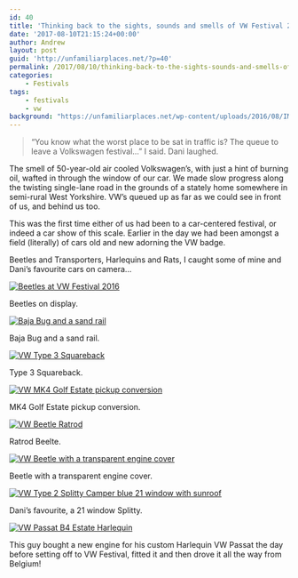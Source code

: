 ```yaml
---
id: 40
title: 'Thinking back to the sights, sounds and smells of VW Festival 2016'
date: '2017-08-10T21:15:24+00:00'
author: Andrew
layout: post
guid: 'http://unfamiliarplaces.net/?p=40'
permalink: /2017/08/10/thinking-back-to-the-sights-sounds-and-smells-of-vw-festival-2016/
categories:
    - Festivals
tags:
    - festivals
    - vw
background: "https://unfamiliarplaces.net/wp-content/uploads/2016/08/IMG_20160814_140622.jpg"
---
```


> “You know what the worst place to be sat in traffic is? The queue to leave a Volkswagen festival…” I said. Dani laughed.

The smell of 50-year-old air cooled Volkswagen’s, with just a hint of burning oil, wafted in through the window of our car. We made slow progress along the twisting single-lane road in the grounds of a stately home somewhere in semi-rural West Yorkshire. VW’s queued up as far as we could see in front of us, and behind us too.

This was the first time either of us had been to a car-centered festival, or indeed a car show of this scale. Earlier in the day we had been amongst a field (literally) of cars old and new adorning the VW badge.

Beetles and Transporters, Harlequins and Rats, I caught some of mine and Dani’s favourite cars on camera…

[![Beetles at VW Festival 2016](http://unfamiliarplaces.net/wp-content/uploads/2016/08/IMG_20160814_140622-768x568.jpg)](http://unfamiliarplaces.net/wp-content/uploads/2016/08/IMG_20160814_140622.jpg)

Beetles on display.

[![Baja Bug and a sand rail](http://unfamiliarplaces.net/wp-content/uploads/2016/08/IMG_20160814_141232-768x568.jpg)](http://unfamiliarplaces.net/wp-content/uploads/2016/08/IMG_20160814_141232.jpg)

Baja Bug and a sand rail.

[![VW Type 3 Squareback](http://unfamiliarplaces.net/wp-content/uploads/2016/08/IMG_20160814_144739-768x568.jpg)](http://unfamiliarplaces.net/wp-content/uploads/2016/08/IMG_20160814_144739.jpg)

Type 3 Squareback.

[![VW MK4 Golf Estate pickup conversion](http://unfamiliarplaces.net/wp-content/uploads/2016/08/IMG_20160814_145533-768x568.jpg)](http://unfamiliarplaces.net/wp-content/uploads/2016/08/IMG_20160814_145533.jpg)

MK4 Golf Estate pickup conversion.

[![VW Beetle Ratrod](http://unfamiliarplaces.net/wp-content/uploads/2016/08/IMG_20160814_150301-768x568.jpg)](http://unfamiliarplaces.net/wp-content/uploads/2016/08/IMG_20160814_150301.jpg)

Ratrod Beelte.

[![VW Beetle with a transparent engine cover](http://unfamiliarplaces.net/wp-content/uploads/2016/08/IMG_20160814_150620-768x568.jpg)](http://unfamiliarplaces.net/wp-content/uploads/2016/08/IMG_20160814_150620.jpg)

Beetle with a transparent engine cover.

[![VW Type 2 Splitty Camper blue 21 window with sunroof](http://unfamiliarplaces.net/wp-content/uploads/2016/08/IMG_20160814_152946-768x568.jpg)](http://unfamiliarplaces.net/wp-content/uploads/2016/08/IMG_20160814_152946.jpg)

Dani’s favourite, a 21 window Splitty.

[![VW Passat B4 Estate Harlequin](http://unfamiliarplaces.net/wp-content/uploads/2016/08/IMG_20160814_155510-768x568.jpg)](http://unfamiliarplaces.net/wp-content/uploads/2016/08/IMG_20160814_155510.jpg)

This guy bought a new engine for his custom Harlequin VW Passat the day before setting off to VW Festival, fitted it and then drove it all the way from Belgium!
